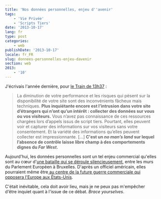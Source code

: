 ```yaml
---
title: 'Nos données personnelles, enjeu d''avenir'
tags:
    - 'Vie Privée'
    - 'Scripts Tiers'
date: '2013-10-17'
lang: fr
type: post
categories:
    - web
publishDate: '2013-10-17'
locale: fr_FR
slug: donnees-personnelles-enjeu-davenir
section: web
2013:
    - '10'
---
```


J'écrivais l'année dernière, pour [le Train de 13h37](http://letrainde13h37.fr/6/scripts-tiers-appels-induits-ne-perdez-pas-le-controle-de-votre-site/ "&quot;Scripts tiers &amp; appels induits&nbsp;: ne perdez pas le contrôle de votre site&quot; &quot;, LeTrainDe13h37")&nbsp;:

> La diminution de votre performance et les risques qui pèsent sur la disponibilité de votre site sont des inconvénients fâcheux mais techniques. **Plus inquiétante encore est l’intrusion dans votre site d’étrangers qui n’ont qu’un intérêt&nbsp;: collecter des données sur vous ou vos visiteurs.** Vous n’avez pas connaissance de ces ressources chargées lors d’appels issus de script tiers. Pourtant, elles peuvent voir et capturer des informations sur vos visiteurs sans votre consentement. Et la variété des informations qu’elles peuvent collecter est impressionnante. […] **C'est un _no man’s land_ sur lequel l’absence de contrôle laisse libre champ à des comportements dignes du _Far West_.**

Aujourd'hui, les données personnelles sont un tel enjeu commercial qu'elles sont au cœur d'[une bataille qui se déroule silencieusement](http://www.zdnet.fr/actualites/donnees-personnelles-l-intense-lobbying-des-etats-unis-contre-le-projet-europeen-39786889.htm "&quot;Données personnelles&nbsp;: l’intense lobbying des États-Unis contre le projet européen&quot; &quot;, ZDNet"), entre les murs du Parlement Européen à Bruxelles. D'après un officiel américain, elles pourraient même être[ au centre de la future guerre commerciale qui opposera l'Europe aux États-Unis](http://www.wired.co.uk/news/archive/2013-02/01/eu-data-protection-us-trade-war "&quot;EU data protection reform could start ").

C'était inévitable, cela doit avoir lieu, mais je ne peux pas m'empêcher d'être inquiet quant à l'issue de ce débat. _Brace yourselves_.

&nbsp;

&nbsp;
